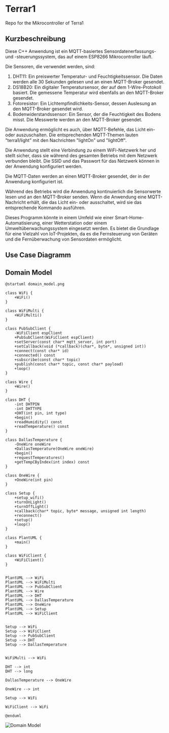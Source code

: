 # Terrar1

Repo for the Mikrocontroller of Terra1

## Kurzbeschreibung

Diese C++ Anwendung ist ein MQTT-basiertes Sensordatenerfassungs- und -steuerungssystem, das auf einem ESP8266 Mikrocontroller läuft.

Die Sensoren, die verwendet werden, sind:

1. DHT11: Ein preiswerter Temperatur- und Feuchtigkeitssensor. Die Daten werden alle 30 Sekunden gelesen und an einen MQTT-Broker gesendet.
2. DS18B20: Ein digitaler Temperatursensor, der auf dem 1-Wire-Protokoll basiert. Die gemessene Temperatur wird ebenfalls an den MQTT-Broker gesendet.
3. Fotoresistor: Ein Lichtempfindlichkeits-Sensor, dessen Auslesung an den MQTT-Broker gesendet wird.
4. Bodenwiderstandssensor: Ein Sensor, der die Feuchtigkeit des Bodens misst. Die Messwerte werden an den MQTT-Broker gesendet.

Die Anwendung ermöglicht es auch, über MQTT-Befehle, das Licht ein- oder auszuschalten. Die entsprechenden MQTT-Themen lauten "terra1/light" mit den Nachrichten "lightOn" und "lightOff".

Die Anwendung stellt eine Verbindung zu einem WiFi-Netzwerk her und stellt sicher, dass sie während des gesamten Betriebs mit dem Netzwerk verbunden bleibt. Die SSID und das Passwort für das Netzwerk können in der Anwendung konfiguriert werden.

Die MQTT-Daten werden an einen MQTT-Broker gesendet, der in der Anwendung konfiguriert ist.

Während des Betriebs wird die Anwendung kontinuierlich die Sensorwerte lesen und an den MQTT-Broker senden. Wenn die Anwendung eine MQTT-Nachricht erhält, die das Licht ein- oder ausschaltet, wird sie das entsprechende Kommando ausführen.

Dieses Programm könnte in einem Umfeld wie einer Smart-Home-Automatisierung, einer Wetterstation oder einem Umweltüberwachungssystem eingesetzt werden. Es bietet die Grundlage für eine Vielzahl von IoT-Projekten, da es die Fernsteuerung von Geräten und die Fernüberwachung von Sensordaten ermöglicht.

## Use Case Diagramm


## Domain Model

```plantuml
@startuml domain_model.png

class WiFi {
    +WiFi()
}

class WiFiMulti {
    +WiFiMulti()
}

class PubSubClient {
    -WiFiClient espClient
    +PubSubClient(WiFiClient espClient)
    +setServer(const char* mqtt_server, int port)
    +setCallback(void (*callback)(char*, byte*, unsigned int))
    +connect(const char* id)
    +connected() const
    +subscribe(const char* topic)
    +publish(const char* topic, const char* payload)
    +loop()
}

class Wire {
    +Wire()
}

class DHT {
    -int DHTPIN
    -int DHTTYPE
    +DHT(int pin, int type)
    +begin()
    +readHumidity() const
    +readTemperature() const
}

class DallasTemperature {
    -OneWire oneWire
    +DallasTemperature(OneWire oneWire)
    +begin()
    +requestTemperatures()
    +getTempCByIndex(int index) const
}

class OneWire {
    +OneWire(int pin)
}

class Setup {
    +setup_wifi()
    +turnOnLight()
    +turnOffLight()
    +callback(char* topic, byte* message, unsigned int length)
    +reconnect()
    +setup()
    +loop()
}

class PlantUML {
    +main()
}

class WiFiClient {
    +WiFiClient()
}


PlantUML --> WiFi
PlantUML --> WiFiMulti
PlantUML --> PubSubClient
PlantUML --> Wire
PlantUML --> DHT
PlantUML --> DallasTemperature
PlantUML --> OneWire
PlantUML --> Setup
PlantUML --> WiFiClient


Setup --> WiFi
Setup --> WiFiClient
Setup --> PubSubClient
Setup --> DHT
Setup --> DallasTemperature


WiFiMulti --> WiFi

DHT --> int
DHT --> long

DallasTemperature --> OneWire

OneWire --> int

Setup --> WiFi

WiFiClient --> WiFi

@enduml
```

![Domain Model](domain_model.png)